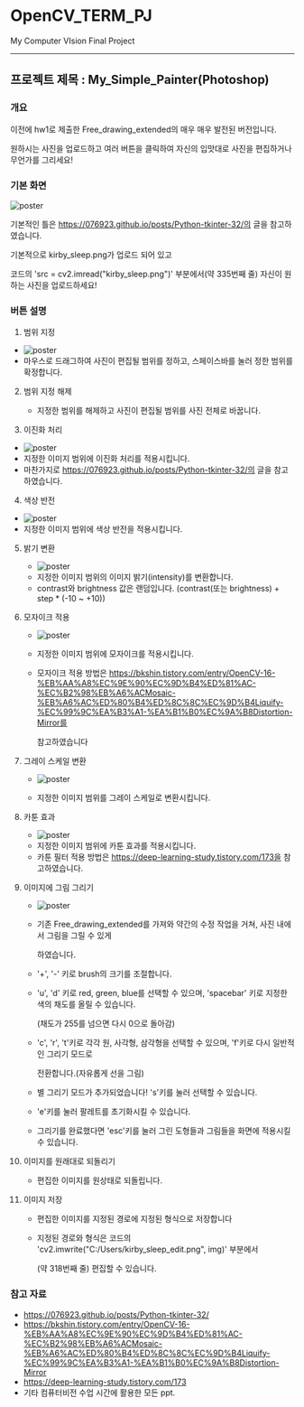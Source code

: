 # OpenCV_TERM_PJ

My Computer VIsion Final Project

****



## 프로젝트 제목 : My_Simple_Painter(Photoshop)



### 개요

이전에 hw1로 제출한 Free_drawing_extended의 매우 매우 발전된 버전입니다. 

원하시는 사진을 업로드하고 여러 버튼을 클릭하여 자신의 입맛대로 사진을 편집하거나 무언가를 그리세요!



### 기본 화면

![poster](./basic.png)

기본적인 틀은 https://076923.github.io/posts/Python-tkinter-32/의 글을 참고하였습니다.

기본적으로 kirby_sleep.png가 업로드 되어 있고 

코드의  'src = cv2.imread("kirby_sleep.png")' 부분에서(약 335번째 줄) 자신이 원하는 사진을 업로드하세요!



### 버튼 설명

1.  범위 지정
   - ![poster](./drag.png)
   - 마우스로 드래그하여 사진이 편집될 범위를 정하고, 스페이스바를 눌러 정한 범위를 확정합니다.
   
2. 범위 지정 해제

   - 지정한 범위를 해제하고 사진이 편집될 범위를 사진 전체로 바꿉니다.

3.  이진화 처리

   - ![poster](./binary.png)
   - 지정한 이미지 범위에 이진화 처리를 적용시킵니다.
   - 마찬가지로 https://076923.github.io/posts/Python-tkinter-32/의 글을 참고하였습니다.
   
4.  색상 반전
   - ![poster](./convert.png)
   - 지정한 이미지 범위에 색상 반전을 적용시킵니다.
   
5. 밝기 변환

   - ![poster](./intensity.png)
   - 지정한 이미지 범위의 이미지 밝기(intensity)를 변환합니다.
   -  contrast와 brightness 값은 랜덤입니다. (contrast(또는 brightness) + step * (-10 ~ +10))

6. 모자이크 적용

   - ![poster](./mosaic.png)

   - 지정한 이미지 범위에 모자이크를 적용시킵니다.

   - 모자이크 적용 방법은 https://bkshin.tistory.com/entry/OpenCV-16-%EB%AA%A8%EC%9E%90%EC%9D%B4%ED%81%AC-%EC%B2%98%EB%A6%ACMosaic-%EB%A6%AC%ED%80%B4%ED%8C%8C%EC%9D%B4Liquify-%EC%99%9C%EA%B3%A1-%EA%B1%B0%EC%9A%B8Distortion-Mirror를 

     참고하였습니다

7. 그레이 스케일 변환

   - ![poster](./gray.png)

   - 지정한 이미지 범위를 그레이 스케일로 변환시킵니다.

8. 카툰 효과

   - ![poster](./cartoon.png)
   - 지정한 이미지 범위에 카툰 효과를 적용시킵니다.
   - 카툰 필터 적용 방법은 https://deep-learning-study.tistory.com/173을 참고하였습니다.

9. 이미지에 그림 그리기

   - ![poster](./fd.png)

   - 기존 Free_drawing_extended를 가져와 약간의 수정 작업을 거쳐, 사진 내에서 그림을 그릴 수 있게 

     하였습니다.

   - '+', '-' 키로 brush의 크기를 조절합니다.

   - 'u', 'd' 키로 red, green, blue를 선택할 수 있으며, 'spacebar' 키로 지정한 색의 채도를 올릴 수 있습니다.

     (채도가 255를 넘으면 다시 0으로 돌아감)

   - 'c', 'r', 't'키로 각각 원, 사각형, 삼각형을 선택할 수 있으며, 'f'키로 다시 일반적인 그리기 모드로 

     전환합니다.(자유롭게 선을 그림)

   - 별 그리기 모드가 추가되었습니다!  's'키를 눌러 선택할 수 있습니다.

   - 'e'키를 눌러 팔레트를 초기화시킬 수 있습니다.

   - 그리기를 완료했다면 'esc'키를 눌러 그린 도형들과 그림들을 화면에 적용시킬 수 있습니다.

10. 이미지를 원래대로 되돌리기

    - 편집한 이미지를 원상태로 되돌립니다.

11. 이미지 저장

    - 편집한 이미지를 지정된 경로에 지정된 형식으로 저장합니다

    - 지정된 경로와 형식은 코드의 'cv2.imwrite("C:/Users/kirby_sleep_edit.png", img)' 부분에서

      (약 318번째 줄) 편집할 수 있습니다.

      

### 참고 자료

-   https://076923.github.io/posts/Python-tkinter-32/
-  https://bkshin.tistory.com/entry/OpenCV-16-%EB%AA%A8%EC%9E%90%EC%9D%B4%ED%81%AC-%EC%B2%98%EB%A6%ACMosaic-%EB%A6%AC%ED%80%B4%ED%8C%8C%EC%9D%B4Liquify-%EC%99%9C%EA%B3%A1-%EA%B1%B0%EC%9A%B8Distortion-Mirror
- https://deep-learning-study.tistory.com/173
- 기타 컴퓨터비전 수업 시간에 활용한 모든 ppt.

### 

